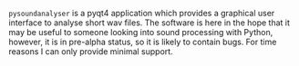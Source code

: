 `pysoundanalyser` is a pyqt4 application which provides a graphical user interface to analyse short wav files. The software is here in the hope that it may be useful to someone looking into sound processing with Python, however, it is in pre-alpha status, so it is likely to contain bugs. For time reasons I can only provide minimal support.